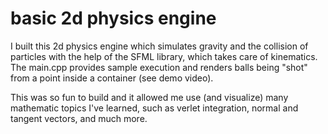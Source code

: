 # basic 2d physics engine

I built this 2d physics engine which simulates gravity and the collision of particles with the help of the SFML library, which takes care of kinematics. The main.cpp provides sample execution and renders balls being "shot" from a point inside a container (see demo video).

This was so fun to build and it allowed me use (and visualize) many mathematic topics I've learned, such as verlet integration, normal and tangent vectors, and much more.